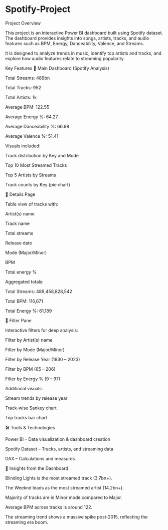 # Spotify-Project
Project Overview

This project is an interactive Power BI dashboard built using Spotify dataset.
The dashboard provides insights into songs, artists, tracks, and audio features such as BPM, Energy, Danceability, Valence, and Streams.

It is designed to analyze trends in music, identify top artists and tracks, and explore how audio features relate to streaming popularity

Key Features
🔹 Main Dashboard (Spotify Analysis)

Total Streams: 489bn

Total Tracks: 952

Total Artists: 1k

Average BPM: 122.55

Average Energy %: 64.27

Average Danceability %: 66.98

Average Valence %: 51.41

Visuals included:

Track distribution by Key and Mode

Top 10 Most Streamed Tracks

Top 5 Artists by Streams

Track counts by Key (pie chart)

🔹 Details Page

Table view of tracks with:

Artist(s) name

Track name

Total streams

Release date

Mode (Major/Minor)

BPM

Total energy %

Aggregated totals:

Total Streams: 489,458,828,542

Total BPM: 116,671

Total Energy %: 61,189


🔹 Filter Pane

Interactive filters for deep analysis:

Filter by Artist(s) name

Filter by Mode (Major/Minor)

Filter by Release Year (1930 – 2023)

Filter by BPM (65 – 206)

Filter by Energy % (9 – 97)


Additional visuals:

Stream trends by release year

Track-wise Sankey chart

Top tracks bar chart



🛠️ Tools & Technologies

Power BI – Data visualization & dashboard creation

Spotify Dataset – Tracks, artists, and streaming data

DAX – Calculations and measures

📌 Insights from the Dashboard

Blinding Lights is the most streamed track (3.7bn+).

The Weeknd leads as the most streamed artist (14.2bn+).

Majority of tracks are in Minor mode compared to Major.

Average BPM across tracks is around 122.

The streaming trend shows a massive spike post-2015, reflecting the streaming era boom.

